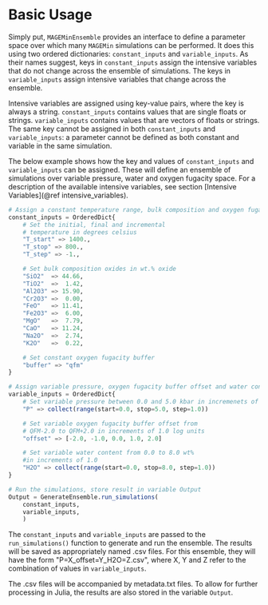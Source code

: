 # Basic Usage

Simply put, `MAGEMinEnsemble` provides an interface to define a parameter space over which many `MAGEMin` simulations can be performed. It does this using two ordered dictionaries: `constant_inputs` and `variable_inputs`. As their names suggest, keys in `constant_inputs` assign the intensive variables that do not change across the ensemble of simulations. The keys in `variable_inputs` assign intensive variables that change across the ensemble.

Intensive variables are assigned using key-value pairs, where the key is always a string. `constant_inputs` contains values that are single floats or strings. `variable_inputs` contains values that are vectors of floats or strings. The same key cannot be assigned in both `constant_inputs` and `variable_inputs`: a parameter cannot be defined as both constant and variable in the same simulation.

The below example shows how the key and values of `constant_inputs` and `variable_inputs` can be assigned. These will define an ensemble of simulations over variable pressure, water and oxygen fugacity space. For a description of the available intensive variables, see section [Intensive Variables](@ref intensive_variables).

```Julia
# Assign a constant temperature range, bulk composition and oxygen fugacity buffer
constant_inputs = OrderedDict{
    # Set the initial, final and incremental
    # temperature in degrees celsius
    "T_start" => 1400.,
    "T_stop" => 800.,
    "T_step" => -1.,

    # Set bulk composition oxides in wt.% oxide
    "SiO2"  => 44.66,
    "TiO2"  =>  1.42,
    "Al2O3" => 15.90,
    "Cr2O3" =>  0.00,
    "FeO"   => 11.41,
    "Fe2O3" =>  6.00,
    "MgO"   =>  7.79,
    "CaO"   => 11.24,
    "Na2O"  =>  2.74,
    "K2O"   =>  0.22,

    # Set constant oxygen fugacity buffer
    "buffer" => "qfm"
}

# Assign variable pressure, oxygen fugacity buffer offset and water content
variable_inputs = OrderedDict{
    # Set variable pressure between 0.0 and 5.0 kbar in incremenets of 1.0
    "P" => collect(range(start=0.0, stop=5.0, step=1.0))

    # Set variable oxygen fugacity buffer offset from
    # QFM-2.0 to QFM+2.0 in increments of 1.0 log units
    "offset" => [-2.0, -1.0, 0.0, 1.0, 2.0]

    # Set variable water content from 0.0 to 8.0 wt%
    #in increments of 1.0
    "H2O" => collect(range(start=0.0, stop=8.0, step=1.0))
}

# Run the simulations, store result in variable Output
Output = GenerateEnsemble.run_simulations(
    constant_inputs,
    variable_inputs,
    )
```


The `constant_inputs` and `variable_inputs` are passed to the `run_simulations()` function to generate and run the ensemble. The results will be saved as appropriately named .csv files. For this ensemble, they will have the form "P=X\_offset=Y\_H2O=Z.csv", where X, Y and Z refer to the combination of values in `variable_inputs`.


The .csv files will be accompanied by metadata.txt files. To allow for further processing in Julia, the results are also stored in the variable `Output`.